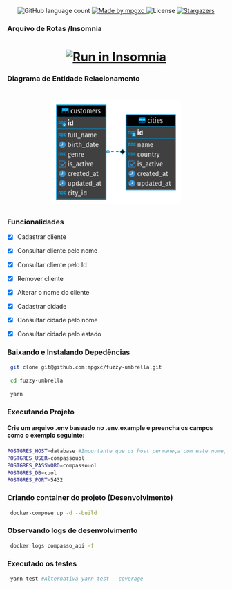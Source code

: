 <p align="center">
  <img alt="GitHub language count" src="https://img.shields.io/github/languages/count/mpgxc/fuzzy-umbrella?color=%2304D361">

  <a href="https://github.com/mpgxc">
    <img alt="Made by mpgxc" src="https://img.shields.io/badge/made%20by-mpgxc-%2304D361">
  </a>

  <img alt="License" src="https://img.shields.io/badge/license-MIT-%2304D361">

  <a href="https://github.com/mpgxc/short.ly/stargazers">
    <img alt="Stargazers" src="https://img.shields.io/github/stars/mpgxc/fuzzy-umbrella?style=social">
  </a>
</p>

### Arquivo de Rotas /Insomnia

<h1 align="center">
<a href="https://insomnia.rest/run/?label=CompassoAPI&uri=https%3A%2F%2Fgithub.com%2Fmpgxc%2Ffuzzy-umbrella%2Fblob%2Fmain%2Fendpoints.json" target="_blank"><img src="https://insomnia.rest/images/run.svg" alt="Run in Insomnia"></a>
</h1>

### Diagrama de Entidade Relacionamento

<h1 align="center">
    <img alt="CompassoUOL" src=".github/db.png" width="300px" />
</h1>

### Funcionalidades

- [x] Cadastrar cliente
- [x] Consultar cliente pelo nome
- [x] Consultar cliente pelo Id
- [x] Remover cliente
- [x] Alterar o nome do cliente

- [x] Cadastrar cidade
- [x] Consultar cidade pelo nome
- [x] Consultar cidade pelo estado

### Baixando e Instalando Depedências

```sh
 git clone git@github.com:mpgxc/fuzzy-umbrella.git
```

```sh
 cd fuzzy-umbrella
```

```sh
 yarn
```

### Executando Projeto

#### Crie um arquivo .env baseado no .env.example e preencha os campos como o exemplo seguinte:

```bash
POSTGRES_HOST=database #Importante que os host permaneça com este nome, pois ele faz referência ao container do postgres
POSTGRES_USER=compassouol
POSTGRES_PASSWORD=compassouol
POSTGRES_DB=cuol
POSTGRES_PORT=5432
```

### Criando container do projeto (Desenvolvimento)

```sh
 docker-compose up -d --build
```

### Observando logs de desenvolvimento

```sh
 docker logs compasso_api -f
```

### Executado os testes

```sh
 yarn test #Alternativa yarn test --coverage
```
